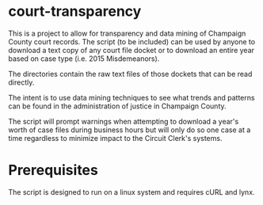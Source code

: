 # court-transparency

This is a project to allow for transparency and data mining of Champaign County court records.  The script (to be included) can be used by anyone to download a text copy of any court file docket or to download an entire year based on case type (i.e. 2015 Misdemeanors).

The directories contain the raw text files of those dockets that can be read directly.

The intent is to use data mining techniques to see what trends and patterns can be found in the administration of justice in Champaign County.

The script will prompt warnings when attempting to download a year's worth of case files during business hours but will only do so one case at a time regardless to minimize impact to the Circuit Clerk's systems.

# Prerequisites

The script is designed to run on a linux system and requires cURL and lynx.
